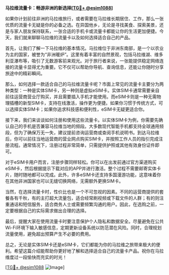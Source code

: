 **马拉维流量卡：畅游非洲的新选择[[TG💪+ @esim1088](https://t.me/s/esim1088)]**

如果你计划前往非洲的马拉维旅行，或者需要在马拉维长期居住、工作，那么一张优质的流量卡无疑是你的必备之选。在异国他乡，无论是寻找美食、探索美景，还是与家人朋友保持联系，一张合适的手机卡或流量卡都能让你的生活更加便捷。今天，我们就来聊聊马拉维的流量卡以及如何选择适合自己的产品。

首先，让我们了解一下马拉维的基本情况。马拉维位于非洲东南部，是一个以农业为主的国家，被誉为“非洲暖炉”。这里有着丰富的自然景观，包括马拉维湖、维多利亚瀑布等，吸引了无数游客前来观光。对于旅行者来说，一张能提供稳定网络连接的流量卡显得尤为重要。它不仅可以帮助你导航、查询信息，还能让你随时分享旅途中的精彩瞬间。

那么，如何选择一款适合自己的马拉维流量卡呢？市面上常见的流量卡主要分为两种类型：一种是实体SIM卡，另一种则是虚拟eSIM卡。实体SIM卡通常需要亲自前往运营商营业厅购买，并且需要插入手机才能使用。而eSIM卡则是一种无需物理插槽的新型SIM卡，支持在线激活，操作更为便捷。如果你习惯于传统方式，可以选择实体SIM卡；如果你追求科技感和便利性，eSIM卡无疑更适合你。

接下来，我们来谈谈如何注册和使用这些流量卡。以实体SIM卡为例，你需要先确认自己的手机是否兼容马拉维当地的频段。大多数现代智能手机都支持全球通用频段，但为了确保万无一失，建议提前咨询运营商或查阅手机说明书。到达马拉维后，你可以前往当地运营商的营业网点购买SIM卡，并按照工作人员的指引完成注册流程。通常情况下，注册过程非常简单，只需提供护照或其他有效身份证件即可。

对于eSIM卡用户而言，注册步骤同样轻松。你可以在出发前通过官方渠道购买eSIM卡，然后根据提示下载对应的APP并进行激活。整个过程不需要邮寄实体卡片，随时随地都可以完成。此外，许多eSIM卡还支持多国漫游功能，这意味着你在其他非洲国家也可以无缝切换网络，无需额外更换SIM卡。

当然，在选择流量卡时，性价比也是一个不可忽视的因素。不同的运营商提供的套餐各有千秋，有的主打超大流量包，适合经常刷视频或下载文件的人群；有的则注重通话和短信服务，适合商务人士或需要频繁沟通的用户。因此，在选购之前，一定要根据自己的实际需求做出合理的选择。

最后，提醒大家在使用流量卡时要注意保护个人隐私和数据安全。尽量避免在公共Wi-Fi环境下输入敏感信息，定期更新设备系统以防范潜在风险。同时，合理规划流量使用，避免超出预算产生不必要的费用。

总之，无论是实体SIM卡还是eSIM卡，它们都能为你的马拉维之旅带来极大的便利。希望这篇介绍能帮助你更好地了解和选择适合自己的流量卡产品。祝你在马拉维度过一段愉快而充实的时光！

[[TG💪+ @esim1088](https://t.me/s/esim1088) ![Image](https://i.postimg.cc/4NQfJmqS/Snipaste-2025-05-13-00-14-12.png)]